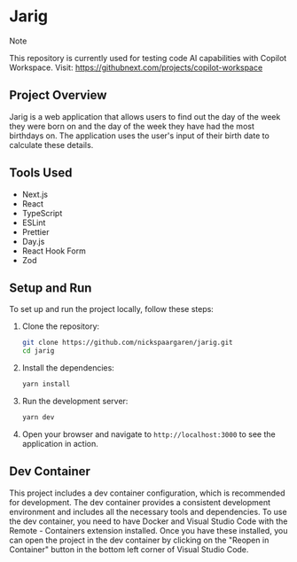 # Jarig

> [!NOTE]
> This repository is currently used for testing code AI capabilities with Copilot Workspace. Visit: https://githubnext.com/projects/copilot-workspace

## Project Overview

Jarig is a web application that allows users to find out the day of the week they were born on and the day of the week they have had the most birthdays on. The application uses the user's input of their birth date to calculate these details.

## Tools Used

- Next.js
- React
- TypeScript
- ESLint
- Prettier
- Day.js
- React Hook Form
- Zod

## Setup and Run

To set up and run the project locally, follow these steps:

1. Clone the repository:
   ```bash
   git clone https://github.com/nickspaargaren/jarig.git
   cd jarig
   ```

2. Install the dependencies:
   ```bash
   yarn install
   ```

3. Run the development server:
   ```bash
   yarn dev
   ```

4. Open your browser and navigate to `http://localhost:3000` to see the application in action.

## Dev Container

This project includes a dev container configuration, which is recommended for development. The dev container provides a consistent development environment and includes all the necessary tools and dependencies. To use the dev container, you need to have Docker and Visual Studio Code with the Remote - Containers extension installed. Once you have these installed, you can open the project in the dev container by clicking on the "Reopen in Container" button in the bottom left corner of Visual Studio Code.
